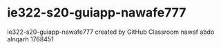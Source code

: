 # ie322-s20-guiapp-nawafe777
ie322-s20-guiapp-nawafe777 created by GitHub Classroom
nawaf abdo alnqarh 1768451
